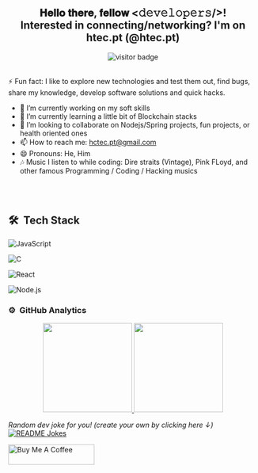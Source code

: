 <div align="center">
 <h2> 𝐇𝐞𝐥𝐥𝐨 𝐭𝐡𝐞𝐫𝐞, 𝐟𝐞𝐥𝐥𝐨𝐰 <𝚍𝚎𝚟𝚎𝚕𝚘𝚙𝚎𝚛𝚜/>! <br/>
 Interested in connecting/networking? I'm on htec.pt (@htec.pt)
 </h2>
<img src="https://visitor-badge.glitch.me/badge?page_id=htrixe&left_color=green&right_color=red" alt="visitor badge"/>
</div>

 <br/>  

⚡ Fun fact:  I like to explore new technologies and test them out, find bugs, share my knowledge, develop software solutions and quick hacks.
- 🔭 I’m currently working on my soft skills
- 🌱 I’m currently learning a little bit of Blockchain stacks
- 👯 I’m looking to collaborate on Nodejs/Spring projects, fun projects, or health oriented ones
- 📫 How to reach me: hctec.pt@gmail.com
- 😄 Pronouns: He, Him
- 🎶 Music I listen to while coding: Dire straits (Vintage), Pink FLoyd, and other famous Programming / Coding / Hacking musics 
<br>
<br>

## 🛠 &nbsp;Tech Stack

![JavaScript](https://img.shields.io/badge/-JavaScript-05122A?style=flat&logo=javascript)&nbsp;

![C](https://img.shields.io/badge/-C-05122A?style=flat&logo=C&logoColor=A8B9CC)&nbsp;

![React](https://img.shields.io/badge/-React-05122A?style=flat&logo=react)&nbsp;

![Node.js](https://img.shields.io/badge/-Node.js-05122A?style=flat&logo=node.js)&nbsp;

### ⚙️ &nbsp;GitHub Analytics

<p align="center">
<a href="https://github.com/htrixe">
  <img height="180em" src="https://github-readme-stats-eight-theta.vercel.app/api?username=ihssanehatim&show_icons=true&theme=algolia&include_all_commits=true&count_private=true"/>
  <img height="180em" src="https://github-readme-stats-eight-theta.vercel.app/api/top-langs/?username=ihssanehatim&layout=compact&langs_count=8&theme=algolia"/>
</a>
</p>


<i>Random dev joke for you! (create your own by clicking here ↓)</i><br>
<a href="https://readme-jokes.vercel.app"><img align="center" src="https://readme-jokes.vercel.app/api" alt="README Jokes"></a>


<a href="https://www.buymeacoffee.com/htrixe" target="_blank"><img src="https://cdn.buymeacoffee.com/buttons/default-orange.png" alt="Buy Me A Coffee" height="41" width="174"></a>
